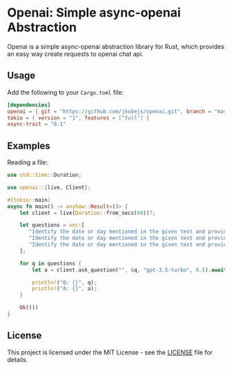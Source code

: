 # Openai: Simple async-openai Abstraction

Openai is a simple async-openai abstraction library for Rust, which provides an easy way create requests to openai chat api.

## Usage

Add the following to your `Cargo.toml` file:

```toml
[dependencies]
openai = { git = "https://github.com/jkobejs/openai.git", branch = "master" }
tokio = { version = "1", features = ["full"] }
async-trait = "0.1"
```

## Examples

Reading a file:

```rust
use std::time::Duration;

use openai::{live, Client};

#[tokio::main]
async fn main() -> anyhow::Result<()> {
    let client = live(Duration::from_secs(60))?;

    let questions = vec![
       "Identify the date or day mentioned in the given text and provide it as the output Q: Dinner with Alice next Tuesday at Taco Bell A:".to_string(),
       "Identify the date or day mentioned in the given text and provide it as the output Q: CorpConf on 11/4 A:".to_string(),
       "Identify the date or day mentioned in the given text and provide it as the output Q: tomorrow at 10 am A:".to_string(),
    ];

    for q in questions {
        let a = client.ask_question("", &q, "gpt-3.5-turbo", 0.5).await?;

        println!("Q: {}", q);
        println!("A: {}", a);
    }

    Ok(())
}
```

## License
This project is licensed under the MIT License - see the [LICENSE](LICENSE) file for details.
